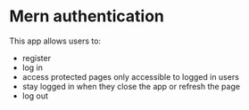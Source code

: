 # Mern authentication

This app allows users to:

* register
* log in
* access protected pages only accessible to logged in users
* stay logged in when they close the app or refresh the page
* log out
